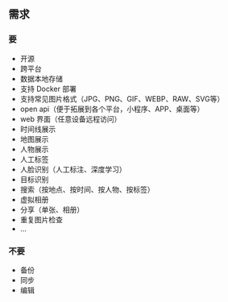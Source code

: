 
## 需求

### 要

* 开源
* 跨平台
* 数据本地存储
* 支持 Docker 部署
* 支持常见图片格式（JPG、PNG、GIF、WEBP、RAW、SVG等）
* open api（便于拓展到各个平台，小程序、APP、桌面等）
* web 界面（任意设备远程访问）
* 时间线展示
* 地图展示
* 人物展示
* 人工标签
* 人脸识别（人工标注、深度学习）
* 目标识别
* 搜索（按地点、按时间、按人物、按标签）
* 虚拟相册
* 分享（单张、相册）
* 重复图片检查
* ...

### 不要

* 备份
* 同步
* 编辑

